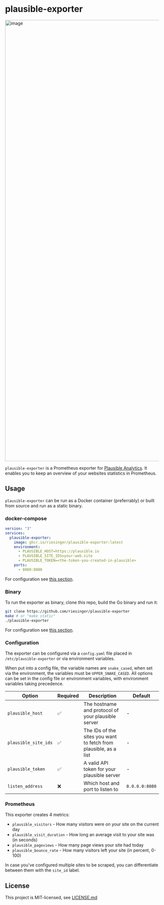 # plausible-exporter

<img width="1438" alt="image" src="https://user-images.githubusercontent.com/6919894/193658233-18ecc4a2-52c7-4c48-b409-d315a4a44c41.png">

`plausible-exporter` is a Prometheus exporter for [Plausible Analytics](https://plausible.io).
It enables you to keep an overview of your websites statistics in Prometheus.

## Usage

`plausible-exporter` can be run as a Docker container (preferrably) or built from source and run as a static binary.

### docker-compose

```yaml
version: "3"
services:
  plausible-exporter:
    image: ghcr.io/riesinger/plausible-exporter:latest
    environment:
      - PLAUSIBLE_HOST=https://plausible.io
      - PLAUSIBLE_SITE_IDS=your-web.site
      - PLAUSIBLE_TOKEN=<the-token-you-created-in-plausible>
    ports:
      - 8080:8080
```

For configuration see [this section](#configuration).

### Binary

To run the exporter as binary, clone this repo, build the Go binary and run it:

```sh
git clone https://github.com/riesinger/plausible-exporter
make # or "make static"
./plausible-exporter
```

For configuration see [this section](#configuration).

### Configuration

The exporter can be configured via a `config.yaml` file placed in `/etc/plausible-exporter` or via environment variables.

When put into a config file, the variable names are `snake_cased`, when set via the environment, the variables must be `UPPER_SNAKE_CASED`.
All options can be set in the config file or environment variables, with environment variables taking precedence.

| Option               | Required | Description                                                      | Default        |
| -------------------- | -------- | ---------------------------------------------------------------- | -------------- |
| `plausible_host`     | ✅       | The hostname and protocol of your plausible server               | -              |
| `plausible_site_ids` | ✅       | The IDs of the sites you want to fetch from plausible, as a list | -              |
| `plausible_token`    | ✅       | A valid API token for your plausible server                      | -              |
| `listen_address`     | ❌       | Which host and port to listen to                                 | `0.0.0.0:8080` |

### Prometheus

This exporter creates 4 metrics:

* `plausible_visitors` - How many visitors were on your site on the current day
* `plausible_visit_duration` - How long an average visit to your site was (in seconds)
* `plausible_pageviews` - How many page views your site had today
* `plausible_bounce_rate` - How many visitors left your site (in percent, 0-100)

In case you've configured multiple sites to be scraped, you can differentiate between them with the `site_id` label.

## License

This project is MIT-licensed, see [LICENSE.md](./LICENSE.md)
